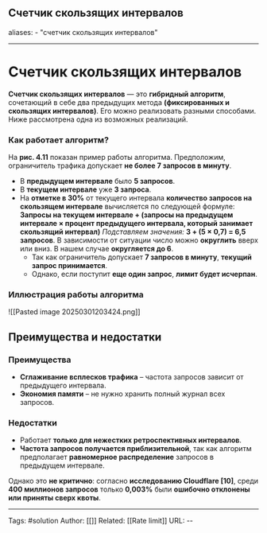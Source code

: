 ## Счетчик скользящих интервалов
aliases: 
	- "cчетчик скользящих интервалов"

---

# Счетчик скользящих интервалов

**Счетчик скользящих интервалов** — это **гибридный алгоритм**, сочетающий в себе два предыдущих метода **(фиксированных и скользящих интервалов)**. Его можно реализовать разными способами. Ниже рассмотрена одна из возможных реализаций.

### Как работает алгоритм?

На **рис. 4.11** показан пример работы алгоритма. Предположим, ограничитель трафика допускает **не более 7 запросов в минуту**.

- В **предыдущем интервале** было **5 запросов**.
- В **текущем интервале** уже **3 запроса**.
- На **отметке в 30%** от текущего интервала **количество запросов на скользящем интервале** вычисляется по следующей формуле:
    **Запросы на текущем интервале + (запросы на предыдущем интервале × процент предыдущего интервала, который занимает скользящий интервал)**
    _Подставляем значения:_
	    **3 + (5 × 0,7) = 6,5 запросов**.
    В зависимости от ситуации число можно **округлить** вверх или вниз. В нашем случае **округляется до 6**.
    - Так как ограничитель допускает **7 запросов в минуту**, **текущий запрос принимается**.
    - Однако, если поступит **еще один запрос**, **лимит будет исчерпан**.

### Иллюстрация работы алгоритма
![[Pasted image 20250301203424.png]]

## Преимущества и недостатки

### Преимущества

- **Сглаживание всплесков трафика** – частота запросов зависит от предыдущего интервала.
- **Экономия памяти** – не нужно хранить полный журнал всех запросов.

### Недостатки

- Работает **только для нежестких ретроспективных интервалов**.
- **Частота запросов получается приблизительной**, так как алгоритм предполагает **равномерное распределение** запросов в предыдущем интервале.

Однако это **не критично**: согласно **исследованию Cloudflare [10]**, среди **400 миллионов запросов** только **0,003%** были **ошибочно отклонены или приняты сверх квоты**.

---
Tags: #solution
Author: [[]]
Related: [[Rate limit]]
URL: -- 